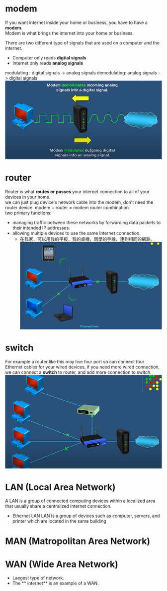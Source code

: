 # modem
If you want internet inside your home or business, you have to have a **modem**.  
Modem is what brings the internet into your home or business.

There are two different type of signals that are used on a computer and the internet.
- Computer only reads **digtial signals**
- Internet only reads **analog signals**

modulating  : digital signals -> analog signals 
demodulating: analog signals -> digital signals  
![圖片0](./signal.jpg)

# router 
Router is what **routes or passes** your internet connection to all of your devices in your home.  
we can just plug device's network cable into the modem, don't need the router device.
modem + router = modem router combination  
two primary functions:
- managing traffic between these networks by forwarding data packets to their intended IP addresses.
- allowing multiple devices to use the same Internet connection.
   - 在我家，可以用我的平板，我的桌機，同學的手機，連到相同的網路。
![圖片02](./router.jpg)

# switch
For example a router like this may hve four port so can connect four Ethernet cables for your wired devices,
if you need more wired connection, we can connect a **switch** to router, and add more connection to switch.
![圖片03](./switch.jpg)

# LAN (Local Area Network)
A LAN is a group of connected computing devices within a localized area that usually share a centralized Internet connection.

- Ethernet LAN
LAN is a group of devices such as computer, servers, and printer which are located in the same building
# MAN (Matropolitan Area Network)
# WAN (Wide Area Network)
- Laegest type of network.  
- The ** internet** is an example of a WAN.
